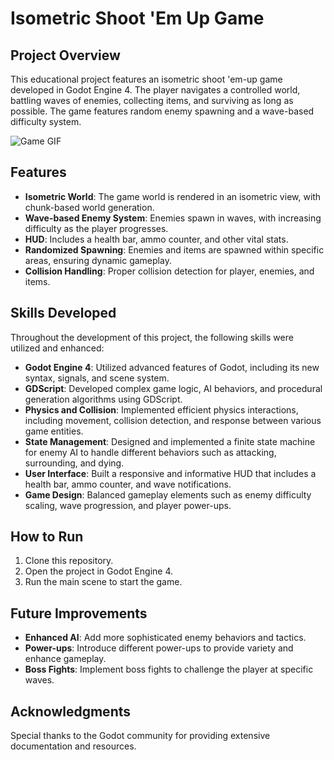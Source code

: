 # Isometric Shoot 'Em Up Game

## Project Overview

This educational project features an isometric shoot 'em-up game developed in Godot Engine 4. The player navigates a controlled world, battling waves of enemies, collecting items, and surviving as long as possible. The game features random enemy spawning and a wave-based difficulty system.

![Game GIF](game.gif)

## Features

- **Isometric World**: The game world is rendered in an isometric view, with chunk-based world generation.
- **Wave-based Enemy System**: Enemies spawn in waves, with increasing difficulty as the player progresses.
- **HUD**: Includes a health bar, ammo counter, and other vital stats.
- **Randomized Spawning**: Enemies and items are spawned within specific areas, ensuring dynamic gameplay.
- **Collision Handling**: Proper collision detection for player, enemies, and items.

## Skills Developed

Throughout the development of this project, the following skills were utilized and enhanced:

- **Godot Engine 4**: Utilized advanced features of Godot, including its new syntax, signals, and scene system.
- **GDScript**: Developed complex game logic, AI behaviors, and procedural generation algorithms using GDScript.
- **Physics and Collision**: Implemented efficient physics interactions, including movement, collision detection, and response between various game entities.
- **State Management**: Designed and implemented a finite state machine for enemy AI to handle different behaviors such as attacking, surrounding, and dying.
- **User Interface**: Built a responsive and informative HUD that includes a health bar, ammo counter, and wave notifications.
- **Game Design**: Balanced gameplay elements such as enemy difficulty scaling, wave progression, and player power-ups.

## How to Run

1. Clone this repository.
2. Open the project in Godot Engine 4.
3. Run the main scene to start the game.

## Future Improvements

- **Enhanced AI**: Add more sophisticated enemy behaviors and tactics.
- **Power-ups**: Introduce different power-ups to provide variety and enhance gameplay.
- **Boss Fights**: Implement boss fights to challenge the player at specific waves.

## Acknowledgments

Special thanks to the Godot community for providing extensive documentation and resources.

